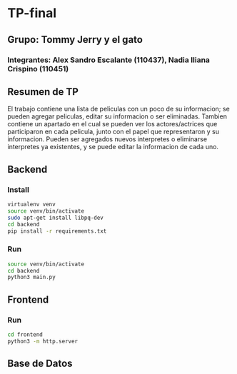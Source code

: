 # TP-final


## Grupo: Tommy Jerry y el gato

### Integrantes: Alex Sandro Escalante (110437), Nadia Iliana Crispino (110451)


## Resumen de TP

El trabajo contiene una lista de peliculas con un poco de su informacion; se pueden agregar peliculas, editar su informacion o ser eliminadas.
Tambien contiene un apartado en el cual se pueden ver los actores/actrices que participaron en cada pelicula, junto con el papel que representaron y su informacion. 
Pueden ser agregados nuevos interpretes o eliminarse interpretes ya existentes,  y se puede editar la informacion de cada uno. 


## Backend

### Install

```bash
virtualenv venv
source venv/bin/activate
sudo apt-get install libpq-dev
cd backend
pip install -r requirements.txt
```

### Run

```bash
source venv/bin/activate
cd backend
python3 main.py
```


## Frontend

### Run

```bash
cd frontend
python3 -m http.server
```


## Base de Datos
